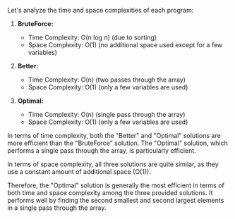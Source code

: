 Let's analyze the time and space complexities of each program:

1. **BruteForce:**

   - Time Complexity: O(n log n) (due to sorting)
   - Space Complexity: O(1) (no additional space used except for a few variables)

2. **Better:**

   - Time Complexity: O(n) (two passes through the array)
   - Space Complexity: O(1) (only a few variables are used)

3. **Optimal:**
   - Time Complexity: O(n) (single pass through the array)
   - Space Complexity: O(1) (only a few variables are used)

In terms of time complexity, both the "Better" and "Optimal" solutions are more efficient than the "BruteForce" solution. The "Optimal" solution, which performs a single pass through the array, is particularly efficient.

In terms of space complexity, all three solutions are quite similar, as they use a constant amount of additional space (O(1)).

Therefore, the "Optimal" solution is generally the most efficient in terms of both time and space complexity among the three provided solutions. It performs well by finding the second smallest and second largest elements in a single pass through the array.
